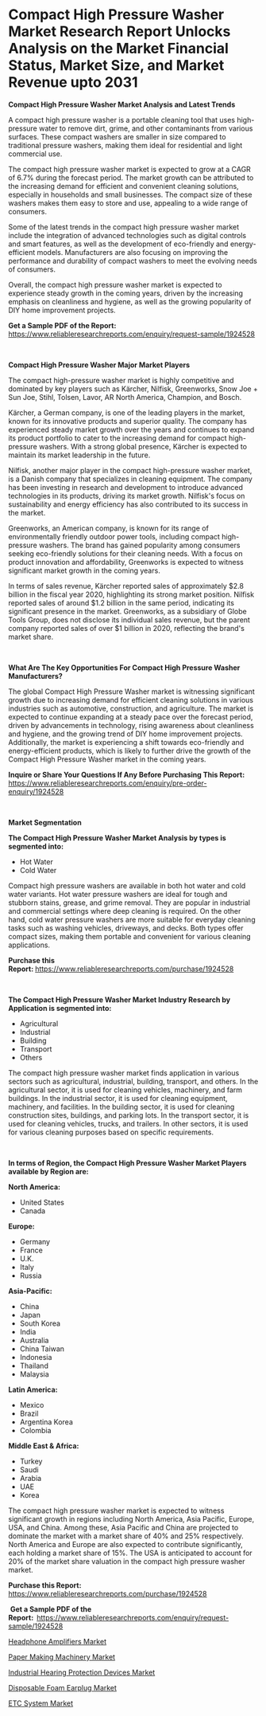 <p><h1>Compact High Pressure Washer Market Research Report Unlocks Analysis on the Market Financial Status, Market Size, and Market Revenue upto 2031</h1></p><p><strong>Compact High Pressure Washer Market Analysis and Latest Trends</strong></p>
<p><p>A compact high pressure washer is a portable cleaning tool that uses high-pressure water to remove dirt, grime, and other contaminants from various surfaces. These compact washers are smaller in size compared to traditional pressure washers, making them ideal for residential and light commercial use.</p><p>The compact high pressure washer market is expected to grow at a CAGR of 6.7% during the forecast period. The market growth can be attributed to the increasing demand for efficient and convenient cleaning solutions, especially in households and small businesses. The compact size of these washers makes them easy to store and use, appealing to a wide range of consumers.</p><p>Some of the latest trends in the compact high pressure washer market include the integration of advanced technologies such as digital controls and smart features, as well as the development of eco-friendly and energy-efficient models. Manufacturers are also focusing on improving the performance and durability of compact washers to meet the evolving needs of consumers.</p><p>Overall, the compact high pressure washer market is expected to experience steady growth in the coming years, driven by the increasing emphasis on cleanliness and hygiene, as well as the growing popularity of DIY home improvement projects.</p></p>
<p><strong>Get a Sample PDF of the Report:&nbsp;</strong> <a href="https://www.reliableresearchreports.com/enquiry/request-sample/1924528">https://www.reliableresearchreports.com/enquiry/request-sample/1924528</a></p>
<p>&nbsp;</p>
<p><strong>Compact High Pressure Washer Major Market Players</strong></p>
<p><p>The compact high-pressure washer market is highly competitive and dominated by key players such as Kärcher, Nilfisk, Greenworks, Snow Joe + Sun Joe, Stihl, Tolsen, Lavor, AR North America, Champion, and Bosch. </p><p>Kärcher, a German company, is one of the leading players in the market, known for its innovative products and superior quality. The company has experienced steady market growth over the years and continues to expand its product portfolio to cater to the increasing demand for compact high-pressure washers. With a strong global presence, Kärcher is expected to maintain its market leadership in the future.</p><p>Nilfisk, another major player in the compact high-pressure washer market, is a Danish company that specializes in cleaning equipment. The company has been investing in research and development to introduce advanced technologies in its products, driving its market growth. Nilfisk's focus on sustainability and energy efficiency has also contributed to its success in the market.</p><p>Greenworks, an American company, is known for its range of environmentally friendly outdoor power tools, including compact high-pressure washers. The brand has gained popularity among consumers seeking eco-friendly solutions for their cleaning needs. With a focus on product innovation and affordability, Greenworks is expected to witness significant market growth in the coming years.</p><p>In terms of sales revenue, Kärcher reported sales of approximately $2.8 billion in the fiscal year 2020, highlighting its strong market position. Nilfisk reported sales of around $1.2 billion in the same period, indicating its significant presence in the market. Greenworks, as a subsidiary of Globe Tools Group, does not disclose its individual sales revenue, but the parent company reported sales of over $1 billion in 2020, reflecting the brand's market share.</p></p>
<p>&nbsp;</p>
<p><strong>What Are The Key Opportunities For Compact High Pressure Washer Manufacturers?</strong></p>
<p><p>The global Compact High Pressure Washer market is witnessing significant growth due to increasing demand for efficient cleaning solutions in various industries such as automotive, construction, and agriculture. The market is expected to continue expanding at a steady pace over the forecast period, driven by advancements in technology, rising awareness about cleanliness and hygiene, and the growing trend of DIY home improvement projects. Additionally, the market is experiencing a shift towards eco-friendly and energy-efficient products, which is likely to further drive the growth of the Compact High Pressure Washer market in the coming years.</p></p>
<p><strong>Inquire or Share Your Questions If Any Before Purchasing This Report:</strong> <a href="https://www.reliableresearchreports.com/enquiry/pre-order-enquiry/1924528">https://www.reliableresearchreports.com/enquiry/pre-order-enquiry/1924528</a></p>
<p>&nbsp;</p>
<p><strong>Market Segmentation</strong></p>
<p><strong>The Compact High Pressure Washer Market Analysis by types is segmented into:</strong></p>
<p><ul><li>Hot Water</li><li>Cold Water</li></ul></p>
<p><p>Compact high pressure washers are available in both hot water and cold water variants. Hot water pressure washers are ideal for tough and stubborn stains, grease, and grime removal. They are popular in industrial and commercial settings where deep cleaning is required. On the other hand, cold water pressure washers are more suitable for everyday cleaning tasks such as washing vehicles, driveways, and decks. Both types offer compact sizes, making them portable and convenient for various cleaning applications.</p></p>
<p><strong>Purchase this Report:&nbsp;</strong><a href="https://www.reliableresearchreports.com/purchase/1924528">https://www.reliableresearchreports.com/purchase/1924528</a></p>
<p>&nbsp;</p>
<p><strong>The Compact High Pressure Washer Market Industry Research by Application is segmented into:</strong></p>
<p><ul><li>Agricultural</li><li>Industrial</li><li>Building</li><li>Transport</li><li>Others</li></ul></p>
<p><p>The compact high pressure washer market finds application in various sectors such as agricultural, industrial, building, transport, and others. In the agricultural sector, it is used for cleaning vehicles, machinery, and farm buildings. In the industrial sector, it is used for cleaning equipment, machinery, and facilities. In the building sector, it is used for cleaning construction sites, buildings, and parking lots. In the transport sector, it is used for cleaning vehicles, trucks, and trailers. In other sectors, it is used for various cleaning purposes based on specific requirements.</p></p>
<p>&nbsp;</p>
<p><strong>In terms of Region, the Compact High Pressure Washer Market Players available by Region are:</strong></p>
<p>
    <p> <strong> North America: </strong>
        <ul>
            <li>United States</li>
            <li>Canada</li>
        </ul>
        </p> 
    <p> <strong> Europe: </strong>
        <ul>
            <li>Germany</li>
            <li>France</li>
            <li>U.K.</li>
            <li>Italy</li>
            <li>Russia</li>
        </ul>
        </p> 
    <p> <strong> Asia-Pacific: </strong>
        <ul>
            <li>China</li>
            <li>Japan</li>
            <li>South Korea</li>
            <li>India</li>
            <li>Australia</li>
            <li>China Taiwan</li>
            <li>Indonesia</li>
            <li>Thailand</li>
            <li>Malaysia</li>
        </ul>
        </p> 
    <p> <strong> Latin America: </strong>
        <ul>
            <li>Mexico</li>
            <li>Brazil</li>
            <li>Argentina Korea</li>
            <li>Colombia</li>
        </ul>
        </p> 
    <p> <strong> Middle East & Africa: </strong>
        <ul>
            <li>Turkey</li>
            <li>Saudi</li>
            <li>Arabia</li>
            <li>UAE</li>
            <li>Korea</li>
        </ul>
    </p>
    </p>
<p><p>The compact high pressure washer market is expected to witness significant growth in regions including North America, Asia Pacific, Europe, USA, and China. Among these, Asia Pacific and China are projected to dominate the market with a market share of 40% and 25% respectively. North America and Europe are also expected to contribute significantly, each holding a market share of 15%. The USA is anticipated to account for 20% of the market share valuation in the compact high pressure washer market.</p></p>
<p><strong>Purchase this Report: </strong><a href="https://www.reliableresearchreports.com/purchase/1924528">https://www.reliableresearchreports.com/purchase/1924528</a></p>
<p>&nbsp;<strong>Get a Sample PDF of the Report:&nbsp;&nbsp;</strong><a href="https://www.reliableresearchreports.com/enquiry/request-sample/1924528">https://www.reliableresearchreports.com/enquiry/request-sample/1924528</a></p>
<p><strong></strong></p>
<p><p><a href="https://view.publitas.com/reportprime-1/headphone-amplifiers-market-size-evaluating-its-market-trends-growth-and-projections-2024-2031/">Headphone Amplifiers Market</a></p><p><a href="https://github.com/nancykennedykellievqfqt2/Market-Research-Report-List-1/blob/main/paper-making-machinery-market.md">Paper Making Machinery Market</a></p><p><a href="https://extreme-scabiosa-c81.notion.site/Insights-into-Industrial-Hearing-Protection-Devices-Market-Size-Analysing-Market-Share-Trends-and-542249672ae84bdea5af7bb179ed360f">Industrial Hearing Protection Devices Market</a></p><p><a href="https://metal-farmhouse-e95.notion.site/Disposable-Foam-Earplug-Market-Growth-Market-Trends-COVID-19-Impact-and-Forecasts-for-period-from-3780b5400ed24ad9baa162ed1642f83a">Disposable Foam Earplug Market</a></p><p><a href="https://view.publitas.com/reportprime-1/insights-into-etc-system-market-size-analysing-market-share-trends-and-growth-from-2024-to-2031/">ETC System Market</a></p></p>